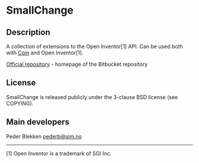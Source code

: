 SmallChange
===========

Description
-----------

A collection of extensions to the Open Inventor[1] API. Can be used both with
[Coin](https://bitbucket.org/Coin3D/coin/wiki/Home) and Open Inventor[1].

[Official repository](https://bitbucket.org/Coin3D/smallchange) - homepage of
the Bitbucket repository

License
-------

SmallChange is released publicly under the 3-clause BSD license (see COPYING).

Main developers
---------------

Peder Blekken <pederb@sim.no>

---
[1] Open Inventor is a trademark of SGI Inc. 
